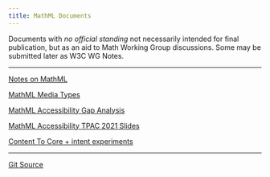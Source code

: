 ```yaml
---
title: MathML Documents
---
```


Documents with _no official standing_ not necessarily
intended for final publication, but as an aid to Math Working Group
discussions. Some may be submitted later as W3C WG Notes.

---

[Notes on MathML](notes-on-mathml)

[MathML Media Types](mathml-media-types)

[MathML Accessibility Gap Analysis](gap-analysis)

[MathML Accessibility TPAC 2021 Slides](TPAC-2021/index.html)

[Content To Core + intent experiments](ctopintent)

---




[Git Source](https://github.com/w3c/mathml-docs/)



